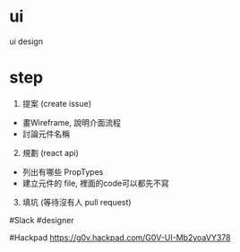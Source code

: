 # ui
ui design

# step
1. 提案 (create issue)

  - 畫Wireframe, 說明介面流程
  - 討論元件名稱

2. 規劃 (react api)

  - 列出有哪些 PropTypes
  - 建立元件的 file, 裡面的code可以都先不寫

3. 填坑 (等待沒有人 pull request)


#Slack
\#designer

#Hackpad
https://g0v.hackpad.com/G0V-UI-Mb2yoaVY378
